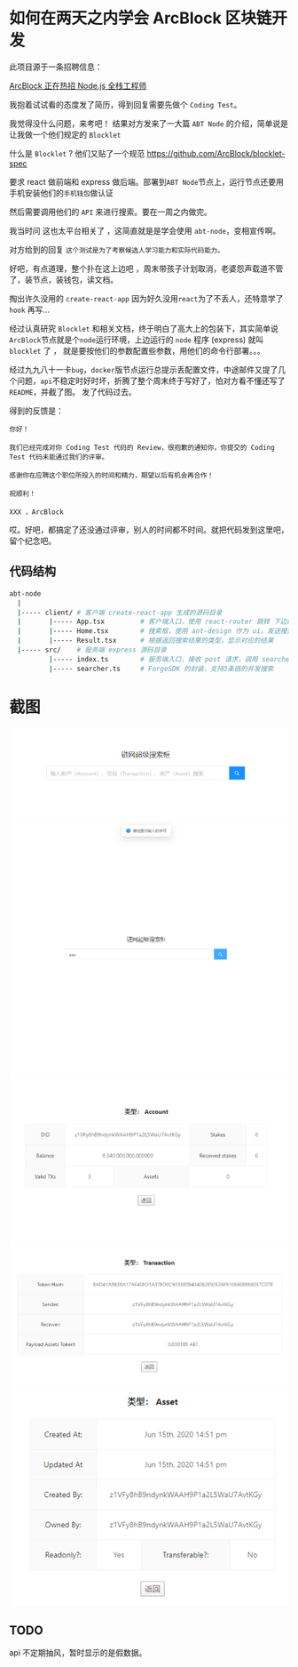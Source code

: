 # 如何在两天之内学会 ArcBlock 区块链开发

此项目源于一条招聘信息：

[ArcBlock 正在热招 Node.js 全栈工程师](https://zhuanlan.zhihu.com/p/146561992)

我抱着试试看的态度发了简历，得到回复需要先做个 `Coding Test`。

我觉得没什么问题，来考吧！ 结果对方发来了一大篇 `ABT Node` 的介绍，简单说是让我做一个他们规定的 `Blocklet`

什么是 `Blocklet` ? 他们又贴了一个规范 https://github.com/ArcBlock/blocklet-spec

要求 react 做前端和 express 做后端。部署到`ABT Node`节点上，运行节点还要用手机安装他们的`手机钱包`做认证

然后需要调用他们的 `API` 来进行搜索。要在一周之内做完。

我当时问 这也太平台相关了 ，这简直就是是学会使用 `abt-node`，变相宣传啊。

对方给到的回复 `这个测试是为了考察候选人学习能力和实际代码能力。`

好吧，有点道理，整个扑在这上边吧 ，周末带孩子计划取消，老婆怨声载道不管了，装节点，装钱包，读文档。

掏出许久没用的 `create-react-app` 因为好久没用`react`为了不丢人，还特意学了 `hook` 再写...

经过认真研究 `Blocklet` 和相关文档，终于明白了高大上的包装下，其实简单说`ArcBlock`节点就是个`node`运行环境，上边运行的 `node` 程序 (express) 就叫 `blocklet` 了 ， 就是要按他们的参数配置些参数，用他们的命令行部署。。。

经过九九八十一卡`bug`，`docker`版节点运行总提示丢配置文件，中途邮件又提了几个问题，`api`不稳定时好时坏，折腾了整个周末终于写好了，怕对方看不懂还写了`README`，并截了图。 发了代码过去。

得到的反馈是：

```
你好！

我们已经完成对你 Coding Test 代码的 Review，很抱歉的通知你，你提交的 Coding Test 代码未能通过我们的评审。

感谢你在应聘这个职位所投入的时间和精力，期望以后有机会再合作！

祝顺利！

XXX ，ArcBlock
```

哎。好吧，都搞定了还没通过评审，别人的时间都不时间。就把代码发到这里吧，留个纪念吧。

## 代码结构

```bash
abt-node
  |
  |----- client/ # 客户端 create-react-app 生成的源码目录
  |       |----- App.tsx         # 客户端入口，使用 react-router 跳转 下边两个页面
  |       |----- Home.tsx        # 搜索框，使用 ant-design 作为 ui，发送搜索请求
  |       |----- Result.tsx      # 根据返回搜索结果的类型，显示对应的结果
  |----- src/    # 服务端 express 源码目录
          |----- index.ts        # 服务端入口，接收 post 请求，调用 searcher 搜索并返回结果
          |----- searcher.ts     # ForgeSDK 的封装，支持3条链的并发搜索
```

# 截图

![alt](./screenshots/1.png)
![alt](./screenshots/2.png)
![alt](./screenshots/3.png)
![alt](./screenshots/4.png)
![alt](./screenshots/5.png)

## TODO

api 不定期抽风，暂时显示的是假数据。

